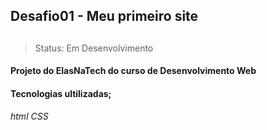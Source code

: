 ## Desafio01 - Meu primeiro site
##
> Status: Em Desenvolvimento

#### Projeto do ElasNaTech do curso de Desenvolvimento Web
#### 
#### Tecnologias ultilizadas;

*html*
*CSS*